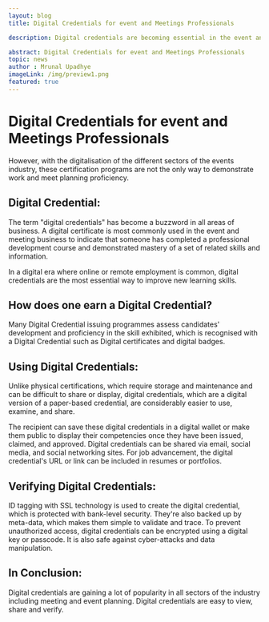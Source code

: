 ```yaml
---
layout: blog
title: Digital Credentials for event and Meetings Professionals 

description: Digital credentials are becoming essential in the event and meeting industry, offering easy verification and sharing of professional skills.

abstract: Digital Credentials for event and Meetings Professionals 
topic: news
author : Mrunal Upadhye
imageLink: /img/preview1.png
featured: true
---
```


# Digital Credentials for event and Meetings Professionals

However, with the digitalisation of the different sectors of the events industry, these certification programs are not the only way to demonstrate work and meet planning proficiency.

## Digital Credential:

The term "digital credentials" has become a buzzword in all areas of business. A digital certificate is most commonly used in the event and meeting business to indicate that someone has completed a professional development course and demonstrated mastery of a set of related skills and information.

In a digital era where online or remote employment is common, digital credentials are the most essential way to improve new learning skills.

## How does one earn a Digital Credential?

Many Digital Credential issuing programmes assess candidates' development and proficiency in the skill exhibited, which is recognised with a Digital Credential such as Digital certificates and digital badges.

## Using Digital Credentials:

Unlike physical certifications, which require storage and maintenance and can be difficult to share or display, digital credentials, which are a digital version of a paper-based credential, are considerably easier to use, examine, and share.

The recipient can save these digital credentials in a digital wallet or make them public to display their competencies once they have been issued, claimed, and approved. Digital credentials can be shared via email, social media, and social networking sites. For job advancement, the digital credential's URL or link can be included in resumes or portfolios.

## Verifying Digital Credentials:

ID tagging with SSL technology is used to create the digital credential, which is protected with bank-level security. They're also backed up by meta-data, which makes them simple to validate and trace. To prevent unauthorized access, digital credentials can be encrypted using a digital key or passcode. It is also safe against cyber-attacks and data manipulation.

## In Conclusion:

Digital credentials are gaining a lot of popularity in all sectors of the industry including meeting and event planning. Digital credentials are easy to view, share and verify.




